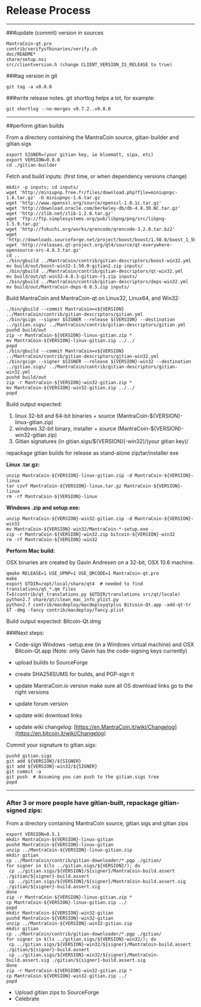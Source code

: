 Release Process
====================

* * *

###update (commit) version in sources


	MantraCoin-qt.pro
	contrib/verifysfbinaries/verify.sh
	doc/README*
	share/setup.nsi
	src/clientversion.h (change CLIENT_VERSION_IS_RELEASE to true)

###tag version in git

	git tag -a v0.8.0

###write release notes. git shortlog helps a lot, for example:

	git shortlog --no-merges v0.7.2..v0.8.0

* * *

##perform gitian builds

 From a directory containing the MantraCoin source, gitian-builder and gitian.sigs
  
	export SIGNER=(your gitian key, ie bluematt, sipa, etc)
	export VERSION=0.8.0
	cd ./gitian-builder

 Fetch and build inputs: (first time, or when dependency versions change)

	mkdir -p inputs; cd inputs/
	wget 'http://miniupnp.free.fr/files/download.php?file=miniupnpc-1.6.tar.gz' -O miniupnpc-1.6.tar.gz
	wget 'http://www.openssl.org/source/openssl-1.0.1c.tar.gz'
	wget 'http://download.oracle.com/berkeley-db/db-4.8.30.NC.tar.gz'
	wget 'http://zlib.net/zlib-1.2.6.tar.gz'
	wget 'ftp://ftp.simplesystems.org/pub/libpng/png/src/libpng-1.5.9.tar.gz'
	wget 'http://fukuchi.org/works/qrencode/qrencode-3.2.0.tar.bz2'
	wget 'http://downloads.sourceforge.net/project/boost/boost/1.50.0/boost_1_50_0.tar.bz2'
	wget 'http://releases.qt-project.org/qt4/source/qt-everywhere-opensource-src-4.8.3.tar.gz'
	cd ..
	./bin/gbuild ../MantraCoin/contrib/gitian-descriptors/boost-win32.yml
	mv build/out/boost-win32-1.50.0-gitian2.zip inputs/
	./bin/gbuild ../MantraCoin/contrib/gitian-descriptors/qt-win32.yml
	mv build/out/qt-win32-4.8.3-gitian-r1.zip inputs/
	./bin/gbuild ../MantraCoin/contrib/gitian-descriptors/deps-win32.yml
	mv build/out/MantraCoin-deps-0.0.5.zip inputs/

 Build MantraCoin and MantraCoin-qt on Linux32, Linux64, and Win32:
  
	./bin/gbuild --commit MantraCoin=v${VERSION} ../MantraCoin/contrib/gitian-descriptors/gitian.yml
	./bin/gsign --signer $SIGNER --release ${VERSION} --destination ../gitian.sigs/ ../MantraCoin/contrib/gitian-descriptors/gitian.yml
	pushd build/out
	zip -r MantraCoin-${VERSION}-linux-gitian.zip *
	mv MantraCoin-${VERSION}-linux-gitian.zip ../../
	popd
	./bin/gbuild --commit MantraCoin=v${VERSION} ../MantraCoin/contrib/gitian-descriptors/gitian-win32.yml
	./bin/gsign --signer $SIGNER --release ${VERSION}-win32 --destination ../gitian.sigs/ ../MantraCoin/contrib/gitian-descriptors/gitian-win32.yml
	pushd build/out
	zip -r MantraCoin-${VERSION}-win32-gitian.zip *
	mv MantraCoin-${VERSION}-win32-gitian.zip ../../
	popd

  Build output expected:

  1. linux 32-bit and 64-bit binaries + source (MantraCoin-${VERSION}-linux-gitian.zip)
  2. windows 32-bit binary, installer + source (MantraCoin-${VERSION}-win32-gitian.zip)
  3. Gitian signatures (in gitian.sigs/${VERSION}[-win32]/(your gitian key)/

repackage gitian builds for release as stand-alone zip/tar/installer exe

**Linux .tar.gz:**

	unzip MantraCoin-${VERSION}-linux-gitian.zip -d MantraCoin-${VERSION}-linux
	tar czvf MantraCoin-${VERSION}-linux.tar.gz MantraCoin-${VERSION}-linux
	rm -rf MantraCoin-${VERSION}-linux

**Windows .zip and setup.exe:**

	unzip MantraCoin-${VERSION}-win32-gitian.zip -d MantraCoin-${VERSION}-win32
	mv MantraCoin-${VERSION}-win32/MantraCoin-*-setup.exe .
	zip -r MantraCoin-${VERSION}-win32.zip bitcoin-${VERSION}-win32
	rm -rf MantraCoin-${VERSION}-win32

**Perform Mac build:**

  OSX binaries are created by Gavin Andresen on a 32-bit, OSX 10.6 machine.

	qmake RELEASE=1 USE_UPNP=1 USE_QRCODE=1 MantraCoin-qt.pro
	make
	export QTDIR=/opt/local/share/qt4  # needed to find translations/qt_*.qm files
	T=$(contrib/qt_translations.py $QTDIR/translations src/qt/locale)
	python2.7 share/qt/clean_mac_info_plist.py
	python2.7 contrib/macdeploy/macdeployqtplus Bitcoin-Qt.app -add-qt-tr $T -dmg -fancy contrib/macdeploy/fancy.plist

 Build output expected: Bitcoin-Qt.dmg

###Next steps:

* Code-sign Windows -setup.exe (in a Windows virtual machine) and
  OSX Bitcoin-Qt.app (Note: only Gavin has the code-signing keys currently)

* upload builds to SourceForge

* create SHA256SUMS for builds, and PGP-sign it

* update MantraCoin.io version
  make sure all OS download links go to the right versions

* update forum version

* update wiki download links

* update wiki changelog: [https://en.MantraCoin.it/wiki/Changelog](https://en.bitcoin.it/wiki/Changelog)

Commit your signature to gitian.sigs:

	pushd gitian.sigs
	git add ${VERSION}/${SIGNER}
	git add ${VERSION}-win32/${SIGNER}
	git commit -a
	git push  # Assuming you can push to the gitian.sigs tree
	popd

-------------------------------------------------------------------------

### After 3 or more people have gitian-built, repackage gitian-signed zips:

From a directory containing MantraCoin source, gitian.sigs and gitian zips

	export VERSION=0.5.1
	mkdir MantraCoin-${VERSION}-linux-gitian
	pushd MantraCoin-${VERSION}-linux-gitian
	unzip ../MantraCoin-${VERSION}-linux-gitian.zip
	mkdir gitian
	cp ../MantraCoin/contrib/gitian-downloader/*.pgp ./gitian/
	for signer in $(ls ../gitian.sigs/${VERSION}/); do
	 cp ../gitian.sigs/${VERSION}/${signer}/MantraCoin-build.assert ./gitian/${signer}-build.assert
	 cp ../gitian.sigs/${VERSION}/${signer}/MantraCoin-build.assert.sig ./gitian/${signer}-build.assert.sig
	done
	zip -r MantraCoin-${VERSION}-linux-gitian.zip *
	cp MantraCoin-${VERSION}-linux-gitian.zip ../
	popd
	mkdir MantraCoin-${VERSION}-win32-gitian
	pushd MantraCoin-${VERSION}-win32-gitian
	unzip ../MantraCoin-${VERSION}-win32-gitian.zip
	mkdir gitian
	cp ../MantraCoin/contrib/gitian-downloader/*.pgp ./gitian/
	for signer in $(ls ../gitian.sigs/${VERSION}-win32/); do
	 cp ../gitian.sigs/${VERSION}-win32/${signer}/MantraCoin-build.assert ./gitian/${signer}-build.assert
	 cp ../gitian.sigs/${VERSION}-win32/${signer}/MantraCoin-build.assert.sig ./gitian/${signer}-build.assert.sig
	done
	zip -r MantraCoin-${VERSION}-win32-gitian.zip *
	cp MantraCoin-${VERSION}-win32-gitian.zip ../
	popd

- Upload gitian zips to SourceForge
- Celebrate 
